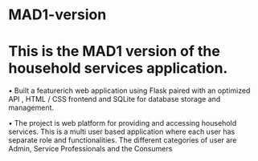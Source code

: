 # MAD1-version
# This is the MAD1 version of the household services application. 
•	Built a featurerich web application using Flask paired with an optimized API , HTML / CSS frontend and SQLite for database storage and management.

•	The project is web platform for providing and accessing household services. This is a multi user based application where each user has separate role and functionalities. The different categories of user are  Admin, Service Professionals and the Consumers
